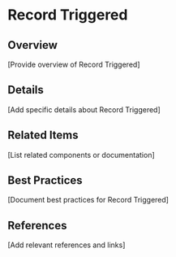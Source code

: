 # Record Triggered

## Overview

[Provide overview of Record Triggered]

## Details

[Add specific details about Record Triggered]

## Related Items

[List related components or documentation]

## Best Practices

[Document best practices for Record Triggered]

## References

[Add relevant references and links]
